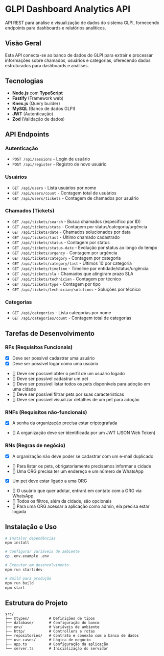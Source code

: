 # GLPI Dashboard Analytics API

API REST para análise e visualização de dados do sistema GLPI, fornecendo endpoints para dashboards e relatórios analíticos.

## Visão Geral

Esta API conecta-se ao banco de dados do GLPI para extrair e processar informações sobre chamados, usuários e categorias, oferecendo dados estruturados para dashboards e análises.

## Tecnologias

- **Node.js** com **TypeScript**
- **Fastify** (Framework web)
- **Knex.js** (Query builder)
- **MySQL** (Banco de dados GLPI)
- **JWT** (Autenticação)
- **Zod** (Validação de dados)

## API Endpoints

### Autenticação
- `POST /api/sessions` - Login de usuário
- `POST /api/register` - Registro de novo usuário

### Usuários
- `GET /api/users` - Lista usuários por nome
- `GET /api/users/count` - Contagem total de usuários
- `GET /api/users/tickets` - Contagem de chamados por usuário

### Chamados (Tickets)
- `GET /api/tickets/search` - Busca chamados (específico por ID)
- `GET /api/tickets/state` - Contagem por status/categoria/urgência
- `GET /api/tickets/date` - Chamados solucionados por data
- `GET /api/tickets/last` - Último chamado cadastrado
- `GET /api/tickets/status` - Contagem por status
- `GET /api/tickets/status-date` - Evolução por status ao longo do tempo
- `GET /api/tickets/urgency` - Contagem por urgência
- `GET /api/tickets/category` - Contagem por categoria
- `GET /api/tickets/category/last` - Últimos 10 por categoria
- `GET /api/tickets/timeline` - Timeline por entidade/status/urgência
- `GET /api/tickets/sla` - Chamados que atingiram prazo SLA
- `GET /api/tickets/technician` - Contagem por técnico
- `GET /api/tickets/type` - Contagem por tipo
- `GET /api/tickets/technician/solutions` - Soluções por técnico

### Categorias
- `GET /api/categories` - Lista categorias por nome
- `GET /api/categories/count` - Contagem total de categorias

## Tarefas de Desenvolvimento

### RFs (Requisitos Funcionais)

- [x] Deve ser possível cadastrar uma usuário
- [x] Deve ser possível logar como uma usuário
- [] Deve ser possível obter o perfil de um usuário logado
- [] Deve ser possível cadastrar um pet
- [] Deve ser possível listar todos os pets disponíveis para adoção em uma cidade
- [] Deve ser possível filtrar pets por suas características
- [] Deve ser possível visualizar detalhes de um pet para adoção

### RNFs (Requisitos não-funcionais)

- [x] A senha da organização precisa estar criptografada
- [] A organização deve ser identificada por um JWT (JSON Web Token)

### RNs (Regras de negócio)

- [x] A organização não deve poder se cadastrar com um e-mail duplicado
- [] Para listar os pets, obrigatoriamente precisamos informar a cidade
- [] Uma ORG precisa ter um endereço e um número de WhatsApp
- [x] Um pet deve estar ligado a uma ORG
- [] O usuário que quer adotar, entrará em contato com a ORG via WhatsApp
- [] Todos os filtros, além da cidade, são opcionais
- [] Para uma ORG acessar a aplicação como admin, ela precisa estar logada


## Instalação e Uso

```bash
# Instalar dependências
npm install

# Configurar variáveis de ambiente
cp .env.example .env

# Executar em desenvolvimento
npm run start:dev

# Build para produção
npm run build
npm start
```

## Estrutura do Projeto

```
src/
├── @types/         # Definições de tipos
├── database/       # Configuração do banco
├── env/            # Variáveis de ambiente
├── http/           # Controllers e rotas
├── repositories/   # Contrato e conexão com o banco de dados
├── use-cases/      # Lógica de negócio
├── app.ts          # Configuração da aplicação
└── server.ts       # Inicialização do servidor
```